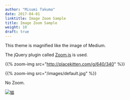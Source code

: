 ```yaml
---
author: "Misumi Takuma"
date: 2017-04-01
linktitle: Image Zoom Sample
title: Image Zoom Sample
weight: 10
draft: true
---
```


This theme is magnified like the image of Medium.

The jQuery plugin called [Zoom.js](https://github.com/fat/zoom.js/) is used.

{{% zoom-img src="http://placekitten.com/g/640/340" %}}

{{% zoom-img src="/images/default.jpg" %}}

No Zoom.

![猫](http://placekitten.com/g/1000/700 "サンプル")
